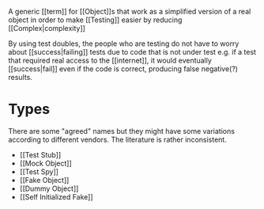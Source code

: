 A generic [[term]] for [[Object]]s that work as a simplified version of a real object in order to make [[Testing]] easier by reducing [[Complex|complexity]]

By using test doubles, the people who are testing do not have to worry about [[success|failing]] tests due to code that is not under test e.g. if a test that required real access to the [[internet]], it would eventually [[success|fail]] even if the code is correct, producing false negative(?) results.

# Types

There are some "agreed" names but they might have some variations according to different vendors. The literature is rather inconsistent.

- [[Test Stub]]
- [[Mock Object]]
- [[Test Spy]]
- [[Fake Object]]
- [[Dummy Object]]
- [[Self Initialized Fake]]
